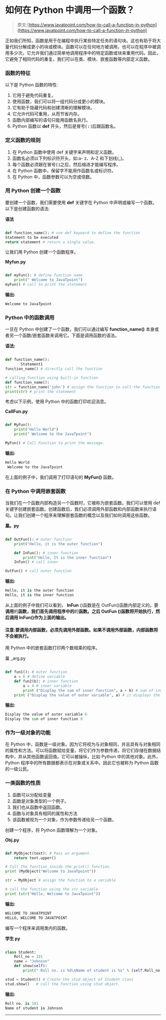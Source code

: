# 如何在 Python 中调用一个函数？

> 原文:[https://www.javatpoint.com/how-to-call-a-function-in-python](https://www.javatpoint.com/how-to-call-a-function-in-python)

正如我们所知，函数是用于在编程中执行某些特定任务的语句块。这也有助于将大量代码分解成更小的块或模块。函数可以在任何地方被调用，也可以在程序中被调用多少次。它允许我们通过简单地调用程序中的特定函数或块来重用代码。因此，它避免了相同代码的重复。我们可以在类、模块、嵌套函数等内部定义函数。

### 函数的特征

以下是 Python 函数的特性:

1.  它用于避免代码重复。
2.  使用函数，我们可以将一组代码分成更小的模块。
3.  它有助于隐藏代码和创建清晰的理解模块。
4.  它允许代码可重用，从而节省内存。
5.  函数内部编写的语句只能用函数名执行。
6.  Python 函数以 **def** 开头，然后是冒号( **:** )后跟函数名。

### 定义函数的规则

1.  在 Python 函数中使用 def 关键字来声明和定义函数。
2.  函数名必须以下列标识符开头，如:a- z、A-Z 和下划线(_)。
3.  每个函数必须跟在冒号(:)之后，然后缩进才能编写程序。
4.  在 Python 函数中，保留字不能用作函数名或标识符。
5.  在 Python 中，函数参数可以为空或倍数。

### 用 Python 创建一个函数

要创建一个函数，我们需要使用 **def** 关键字在 Python 中声明或编写一个函数。以下是创建函数的语法:

**语法**

```py

def function_name(): # use def keyword to define the function
Statement to be executed
return statement # return a single value.

```

让我们用 Python 创建一个函数程序。

**Myfun.py**

```py

def myFun(): # define function name
	print(" Welcome to JavaTpoint")
myFun() # call to print the statement

```

**输出:**

```py
Welcome to JavaTpoint

```

### Python 中的函数调用

一旦在 Python 中创建了一个函数，我们可以通过编写 **function_name()** 本身或者另一个函数/嵌套函数来调用它。下面是调用函数的语法。

**语法:**

```py

def function_name():
       Statement1
function_name() # directly call the function

# calling function using built-in function 
def function_name(): 
str = function_name('john') # assign the function to call the function
print(str) # print the statement

```

考虑以下示例，使用 Python 中的函数打印欢迎消息。

**CallFun.py**

```py

def MyFun():
    print("Hello World")
    print(" Welcome to the JavaTpoint")

MyFun() # Call Function to print the message.

```

**输出:**

```py
Hello World
 Welcome to the JavaTpoint

```

在上面的例子中，我们调用了打印语句的 **MyFun()** 函数。

### 在 Python 中调用嵌套函数

当我们在一个函数内部构造另一个函数时，它被称为嵌套函数。我们可以使用 def 关键字创建嵌套函数。创建函数后，我们必须调用外部函数和内部函数来执行语句。让我们创建一个程序来理解嵌套函数的概念以及我们如何调用这些函数。

**巢。py**

```py

def OutFun(): # outer function
    print("Hello, it is the outer function")

    def InFun(): # inner function
        print("Hello, It is the inner function")
    InFun() # call inner 

OutFun() # call outer function    

```

**输出:**

```py
Hello, it is the outer function
Hello, it is the inner function

```

从上面的例子中我们可以看到， **InFun** ()函数是在 OutFun()函数内部定义的。要**调用**的**函数，我们首先调用程序中的**的**函数。之后 **OutFun** ()函数将开始执行，然后调用 InFun()作为上面的输出。**

#### 注意:要调用内部函数，必须先调用外部函数。如果不调用外部函数，内部函数将不会被执行。

用 Python 中的嵌套函数打印两个数相乘的程序。

巢 _arg.py

```py

def fun1(): # outer function
    a = 6 # define variable 
    def fun2(b): # inner function
        a = 4 # inner variable 
        print ("Display the sum of inner function", a + b) # sum of inner function
    print ("Display the value of outer variable", a) # it displays the value of outer function    fun2(4)  # Inner function 

```

**输出:**

```py
Display the value of outer variable 6
Display the sum of inner function 8

```

### 作为一级对象的功能

在 Python 中，函数是一级对象。因为它将视为与对象相同，并且具有与对象相同的属性和方法。可以将函数赋给变量，将它们作为参数传递，将它们存储在数据结构中，并从其他函数返回值。它可以被操纵，比如 Python 中的其他对象。此外，Python 程序中的所有数据都表示在对象或关系中。因此它也被称为 Python 函数的一级公民。

### 一类函数的性质

1.  函数可以分配给变量
2.  函数是对象类型的一个例子。
3.  我们也从函数中返回函数。
4.  函数与对象具有相同的属性和方法
5.  该函数被视为一个对象，作为参数传递给另一个函数。

创建一个程序，将 Python 函数理解为一个对象。

**Obj.py**

```py

def MyObject(text): # Pass an argument.
    return text.upper()

# Call the function inside the print() function.
print (MyObject("Welcome to JavaTpoint"))

str = MyObject # assign the function to a variable

# call the function using the str variable.
print (str("Hello, Welcome to JavaTpoint"))

```

**输出:**

```py
WELCOME TO JAVATPOINT
HELLO, WELCOME TO JAVATPOINT

```

编写一个程序来调用类内的函数。

**学生 py**

```py

class Student:
    Roll_no = 101
    name = "Johnson"
    def show(self):
        print(" Roll no. is %d\nName of student is %s" % (self.Roll_no, self.name))

stud = Student() # Create the stud object of Student class
stud.show()   # call the function using stud object.   

```

**输出:**

```py
Roll no. is 101
Name of student is Johnson

```

* * *
